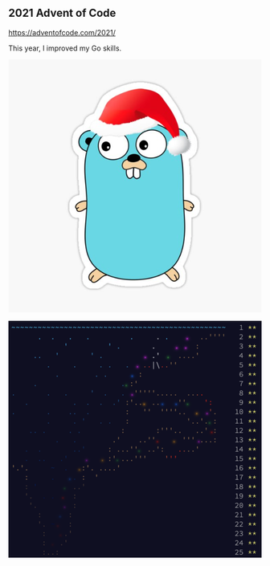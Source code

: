 ## 2021 Advent of Code

https://adventofcode.com/2021/

This year, I improved my Go skills.

![](festive_gopher.jpg)

![](advent_calendar.jpg)